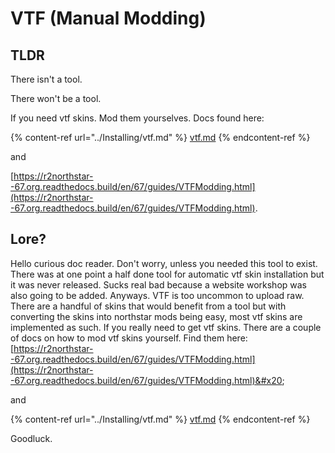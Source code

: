 # VTF (Manual Modding)

## TLDR

There isn't a tool.

There won't be a tool.

If you need vtf skins. Mod them yourselves. Docs found here:

{% content-ref url="../Installing/vtf.md" %}
[vtf.md](../Installing/vtf.md)
{% endcontent-ref %}

and

[https://r2northstar--67.org.readthedocs.build/en/67/guides/VTFModding.html](https://r2northstar--67.org.readthedocs.build/en/67/guides/VTFModding.html).

## Lore?

Hello curious doc reader. Don't worry, unless you needed this tool to exist. There was at one point a half done tool for automatic vtf skin installation but it was never released. Sucks real bad because a website workshop was also going to be added. Anyways. VTF is too uncommon to upload raw. There are a handful of skins that would benefit from a tool but with converting the skins into northstar mods being easy, most vtf skins are implemented as such. If you really need to get vtf skins. There are a couple of docs on how to mod vtf skins yourself. Find them here: [https://r2northstar--67.org.readthedocs.build/en/67/guides/VTFModding.html](https://r2northstar--67.org.readthedocs.build/en/67/guides/VTFModding.html)&#x20;

and

{% content-ref url="../Installing/vtf.md" %}
[vtf.md](../Installing/vtf.md)
{% endcontent-ref %}

Goodluck.
